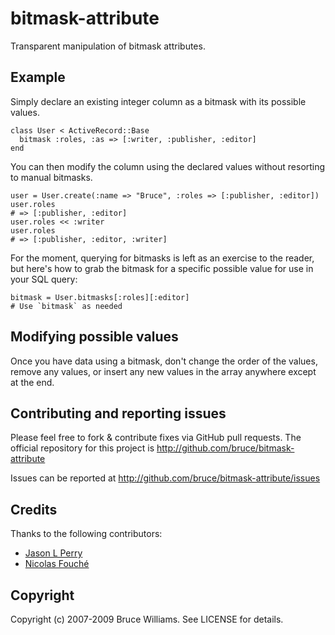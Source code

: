 # bitmask-attribute

Transparent manipulation of bitmask attributes.

## Example

Simply declare an existing integer column as a bitmask with its possible
values.

    class User < ActiveRecord::Base
      bitmask :roles, :as => [:writer, :publisher, :editor] 
    end
    
You can then modify the column using the declared values without resorting
to manual bitmasks.
    
    user = User.create(:name => "Bruce", :roles => [:publisher, :editor])
    user.roles
    # => [:publisher, :editor]
    user.roles << :writer
    user.roles
    # => [:publisher, :editor, :writer]
    
For the moment, querying for bitmasks is left as an exercise to the reader,
but here's how to grab the bitmask for a specific possible value for use in
your SQL query:

    bitmask = User.bitmasks[:roles][:editor]
    # Use `bitmask` as needed

## Modifying possible values

Once you have data using a bitmask, don't change the order of the values,
remove any values, or insert any new values in the array anywhere except at
the end.

## Contributing and reporting issues

Please feel free to fork & contribute fixes via GitHub pull requests.
The official repository for this project is
http://github.com/bruce/bitmask-attribute

Issues can be reported at
http://github.com/bruce/bitmask-attribute/issues

## Credits

Thanks to the following contributors:

* [Jason L Perry](http://github.com/ambethia)
* [Nicolas Fouché](http://github.com/nfo)

## Copyright

Copyright (c) 2007-2009 Bruce Williams. See LICENSE for details.
